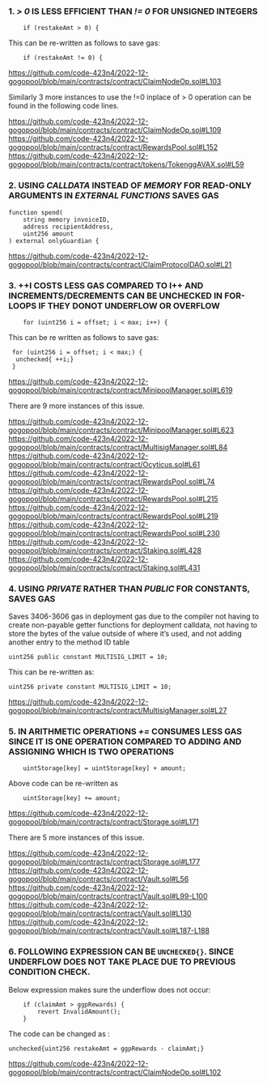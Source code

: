 ### 1. ***> 0*** IS LESS EFFICIENT THAN ***!= 0*** FOR UNSIGNED INTEGERS

		if (restakeAmt > 0) {
		
This can be re-written as follows to save gas:

		if (restakeAmt != 0) {		

https://github.com/code-423n4/2022-12-gogopool/blob/main/contracts/contract/ClaimNodeOp.sol#L103

Similarly 3 more instances to use the !=0 inplace of > 0 operation can be found in the following code lines.

https://github.com/code-423n4/2022-12-gogopool/blob/main/contracts/contract/ClaimNodeOp.sol#L109
https://github.com/code-423n4/2022-12-gogopool/blob/main/contracts/contract/RewardsPool.sol#L152
https://github.com/code-423n4/2022-12-gogopool/blob/main/contracts/contract/tokens/TokenggAVAX.sol#L59

### 2. USING ***CALLDATA*** INSTEAD OF ***MEMORY*** FOR READ-ONLY ARGUMENTS IN ***EXTERNAL FUNCTIONS*** SAVES GAS

	function spend(
		string memory invoiceID,
		address recipientAddress,
		uint256 amount
	) external onlyGuardian {

https://github.com/code-423n4/2022-12-gogopool/blob/main/contracts/contract/ClaimProtocolDAO.sol#L21

### 3. ++I COSTS LESS GAS COMPARED TO I++ AND INCREMENTS/DECREMENTS CAN BE UNCHECKED IN FOR-LOOPS IF THEY DONOT UNDERFLOW OR OVERFLOW

		for (uint256 i = offset; i < max; i++) { 
		
This can be re written as follows to save gas:

     for (uint256 i = offset; i < max;) {
      unchecked{ ++i;}
     }

https://github.com/code-423n4/2022-12-gogopool/blob/main/contracts/contract/MinipoolManager.sol#L619
	 
There are 9 more instances of this issue.

https://github.com/code-423n4/2022-12-gogopool/blob/main/contracts/contract/MinipoolManager.sol#L623
https://github.com/code-423n4/2022-12-gogopool/blob/main/contracts/contract/MultisigManager.sol#L84
https://github.com/code-423n4/2022-12-gogopool/blob/main/contracts/contract/Ocyticus.sol#L61
https://github.com/code-423n4/2022-12-gogopool/blob/main/contracts/contract/RewardsPool.sol#L74
https://github.com/code-423n4/2022-12-gogopool/blob/main/contracts/contract/RewardsPool.sol#L215
https://github.com/code-423n4/2022-12-gogopool/blob/main/contracts/contract/RewardsPool.sol#L219
https://github.com/code-423n4/2022-12-gogopool/blob/main/contracts/contract/RewardsPool.sol#L230
https://github.com/code-423n4/2022-12-gogopool/blob/main/contracts/contract/Staking.sol#L428
https://github.com/code-423n4/2022-12-gogopool/blob/main/contracts/contract/Staking.sol#L431


### 4. USING ***PRIVATE*** RATHER THAN ***PUBLIC*** FOR CONSTANTS, SAVES GAS

Saves 3406-3606 gas in deployment gas due to the compiler not having to create non-payable getter functions for deployment calldata, not having to store the bytes of the value outside of where it’s used, and not adding another entry to the method ID table

	uint256 public constant MULTISIG_LIMIT = 10;
	
This can be re-written as:

	uint256 private constant MULTISIG_LIMIT = 10;
	
https://github.com/code-423n4/2022-12-gogopool/blob/main/contracts/contract/MultisigManager.sol#L27

### 5. IN ARITHMETIC OPERATIONS ***+=*** CONSUMES LESS GAS SINCE IT IS ONE OPERATION COMPARED TO ADDING AND ASSIGNING WHICH IS TWO OPERATIONS

		uintStorage[key] = uintStorage[key] + amount; 
		
Above code can be re-written as 

		uintStorage[key] += amount; 
		
https://github.com/code-423n4/2022-12-gogopool/blob/main/contracts/contract/Storage.sol#L171

There are 5 more instances of this issue.

https://github.com/code-423n4/2022-12-gogopool/blob/main/contracts/contract/Storage.sol#L177
https://github.com/code-423n4/2022-12-gogopool/blob/main/contracts/contract/Vault.sol#L56
https://github.com/code-423n4/2022-12-gogopool/blob/main/contracts/contract/Vault.sol#L99-L100
https://github.com/code-423n4/2022-12-gogopool/blob/main/contracts/contract/Vault.sol#L130
https://github.com/code-423n4/2022-12-gogopool/blob/main/contracts/contract/Vault.sol#L187-L188

### 6. FOLLOWING EXPRESSION CAN BE `UNCHECKED{}`. SINCE UNDERFLOW DOES NOT TAKE PLACE DUE TO PREVIOUS CONDITION CHECK. 

Below expression makes sure the underflow does not occur:
	
		if (claimAmt > ggpRewards) {
			revert InvalidAmount();
		}
		
The code can be changed as :

	unchecked{uint256 restakeAmt = ggpRewards - claimAmt;}
	
https://github.com/code-423n4/2022-12-gogopool/blob/main/contracts/contract/ClaimNodeOp.sol#L102